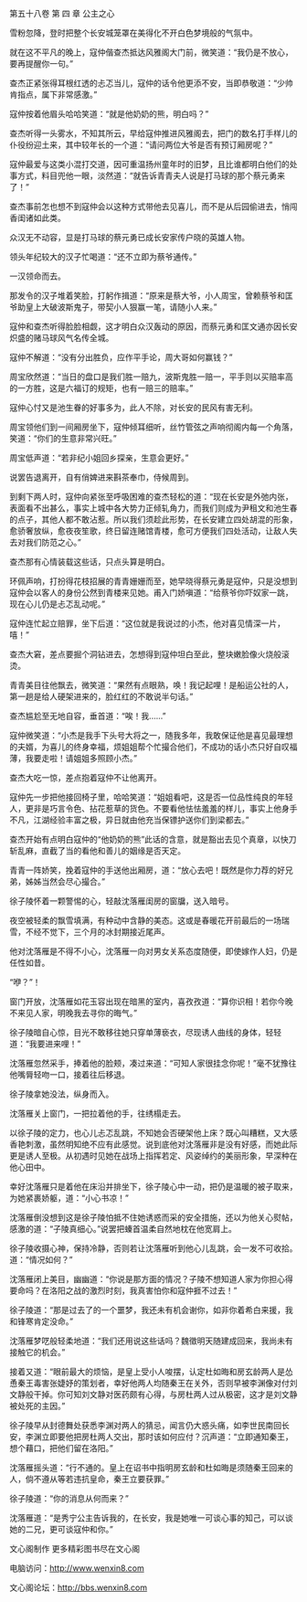 第五十八卷 第 四 章 公主之心

雪粉忽降，登时把整个长安城笼罩在美得化不开白色梦境般的气氛中。

就在这不平凡的晚上，寇仲偕查杰抵达风雅阁大门前，微笑道：“我仍是不放心，要再提醒你一句。”

查杰正紧张得耳根红透的忐忑当儿，寇仲的话令他更添不安，当即恭敬道：“少帅肯指点，属下非常感激。”

寇仲按着他眉头哈哈笑道：“就是他奶奶的熊，明白吗？”

查杰听得一头雾水，不知其所云，早给寇仲推进风雅阁去，把门的数名打手样儿的仆役纷迎土来，其中较年长的一个道：“请问两位大爷是否有预订厢房呢？”

寇仲最爱与这类小混打交道，因可重温扬州童年时的旧梦，且比谁都明白他们的处事方式，料目兜他一眼，淡然道：“就告诉青青夫人说是打马球的那个蔡元勇来了！”

查杰事前怎也想不到寇仲会以这种方式带他去见喜儿，而不是从后园偷进去，悄闯香闺诸如此类。

众汉无不动容，显是打马球的蔡元勇已成长安家传户晓的英雄人物。

领头年纪较大的汉子忙喝道：“还不立即为蔡爷通传。”

一汉领命而去。

那发令的汉子堆着笑脸，打躬作揖道：“原来是蔡大爷，小人周宝，曾赖蔡爷和匡爷助皇上大破波斯鬼子，带契小人狠赢一笔，请随小人来。”

寇仲和查杰听得脸脸相觑，这才明白众汉轰动的原因，而蔡元勇和匡文通亦因长安炽盛的赌马球风气名传全城。

寇仲不解道：“没有分出胜负，应作平手论，周大哥如何赢钱？”

周宝欣然道：“当日的盘口是我们胜一赔九，波斯鬼胜一赔一，平手则以买赔率高的一方胜，这是六福订的规矩，也有一赔三的赔率。”

寇仲心忖又是池生眷的好事多为，此人不除，对长安的民风有害无利。

周宝领他们到一间厢房坐下，寇仲倾耳细听，丝竹管弦之声响彻阁内每一个角落，笑道：“你们的生意非常兴旺。”

周宝低声道：“若非纪小姐回乡探亲，生意会更好。”

说罢告退离开，自有俏婢进来斟茶奉巾，侍候周到。

到剩下两人时，寇仲向紧张至呼吸困难的查杰轻松的道：“现在长安是外弛内张，表面看不出甚么，事实上城中各大势力正倾轧角力，而我们则成为尹租文和池生春的点子，其他人都不敢沾惹。所以我们须趁此形势，在长安建立四处胡混的形象，愈骄奢放纵，愈夜夜笙歌，终日留连赌馆青楼，愈可方便我们四处活动，让敌人失去对我们防范之心。”

查杰那有心情装载这些话，只点头算是明白。

环佩声响，打扮得花枝招展的青青姗姗而至，她早晓得蔡元勇是寇仲，只是没想到寇仲会以客人的身份公然到青楼来见她。甫入门娇嗔道：“给蔡爷你吓奴家一跳，现在心儿仍是忐忑乱动呢。”

寇仲连忙起立赔罪，坐下后道：“这位就是我说过的小杰，他对喜见情深一片，嘻！”

查杰大窘，差点要掘个洞钻进去，怎想得到寇仲坦白至此，整块嫩脸像火烧般滚烫。

青青美目往他飘去，微笑道：“果然有点眼熟，唤！我记起哩！是船运公社的人，第一趟是给人硬架进来的，脸红红的不敢说半句话。”

查杰尴尬至无地自容，垂首道：“唉！我……”

寇仲微笑道：“小杰是我手下头号大将之一，随我多年，我敢保证他是喜见最理想的夫婿，为喜儿的终身幸福，烦姐姐帮个忙撮合他们，不成功的话小杰只好自叹福薄，我要走啦！请姐姐多照顾小杰。”

查杰大吃一惊，差点抱着寇仲不让他离开。

寇仲先一步把他接回椅子里，哈哈笑道：“姐姐看吧，这是否一位品性纯良的年轻人，更非是巧言令色、拈花惹草的货色。不要看他怯怯羞羞的样儿，事实上他身手不凡，江湖经验丰富之极，异日就由他充当保镖护送你们到梁都去。”

查杰开始有点明白寇仲的“他奶奶的熊”此话的含意，就是豁出去见个真章，以快刀斩乱麻，直截了当的看他和善儿的姻缘是否天定。

青青一阵娇笑，挽着寇仲的手送他出厢房，道：“放心去吧！既然是你力荐的好兄弟，姊姊当然会尽心撮合。”

徐子陵怀着一颗警惕的心，轻敲沈落雁闺房的窗牖，送入暗号。

夜空被轻柔的飘雪填满，有种动中含静的美态。这或是春暖花开前最后的一场瑞雪，不经不觉下，三个月的冰封期接近尾声。

他对沈落雁是不得不小心，沈落雁一向对男女关系态度随便，即使嫁作人妇，仍是任性如昔。

“咿？”！

窗门开放，沈落雁如花玉容出现在暗黑的室内，喜孜孜道：“算你识相！若你今晚不来见人家，明晚我去寻你的晦气。”

徐子陵暗自心惊，目光不敢移往她只穿单薄亵衣，尽现诱人曲线的身体，轻轻道：“我要进来哩！”

沈落雁忽然采手，捧着他的脸颊，凑过来道：“可知人家很挂念你呢！”毫不犹豫往他嘴脣轻吻一口，接着往后移退。

徐子陵拿她没法，纵身而入。

沈落雁关上窗门，一把拉着他的手，往绣榻走去。

以徐子陵的定力，也心儿忐忑乱跳，不知她会否硬架他上床？既心叫糟糕，又大感香艳刺激，虽然明知绝不应有此感觉。说到底他对沈落雁非是没有好感，而她此际更是诱人至极。从初遇时见她在战场上指挥若定、风姿绰约的美丽形象，早深种在他心田中。

幸好沈落雁只是着他在床沿并排坐下，徐子陵心中一动，把仍是温暖的被子取来，为她紧裹娇躯，道：“小心书凉！”

沈落雁倒没想到这是徐子陵怕抵不住她诱惑而采的安全措施，还以为他关心熨帖，感激的道：“子陵真细心。”说罢把螓首温柔自然地枕在他宽肩上。

徐子陵收摄心神，保持冷静，否则若让沈落雁听到他心儿乱跳，会一发不可收拾。道：“情况如何？”

沈落雁闭上美目，幽幽道：“你说是那方面的情况？子陵不想知道人家为你担心得要命吗？在洛阳之战的激烈时刻，我真害怕你和寇仲捱不过去！”

徐子陵道：“那是过去了的一个噩梦，我还未有机会谢你，如非你着希白来援，我和锋寒肯定没命。”

沈落雁梦呓般轻柔地道：“我们还用说这些话吗？魏徵明天随建成回来，我尚未有接触它的机会。”

接着又道：“眼前最大的烦恼，是皇上受小人唆摆，认定杜如晦和房玄龄两人是怂恿秦王毒害张婕妤的策划者，幸好他两人均随秦王在关外，否则早被李渊像对付刘文静般干掉。你可知刘文静对医药颇有心得，与房杜两人过从极密，这才是刘文静被处死的主因。”

徐子陵早从封德舞处获悉李渊对两人的猜忌，闻言仍大惑头痛，如李世民南回长安，李渊立即要他把房杜两人交出，那时该如何应付？沉声道：“立即通知秦王，想个藉口，把他们留在洛阳。”

沈落雁摇头道：“行不通的。皇上在诏书中指明房玄龄和杜如晦是须随秦王回来的人，倘不遵从等若违抗皇命，秦王立要获罪。”

徐子陵道：“你的消息从何而来？”

沈落雁道：“是秀宁公主告诉我的，在长安，我是她唯一可谈心事的知己，可以谈她的二兄，更可谈寇仲和你。”

文心阁制作 更多精彩图书尽在文心阁

电脑访问：http://www.wenxin8.com

文心阁论坛：http://bbs.wenxin8.com